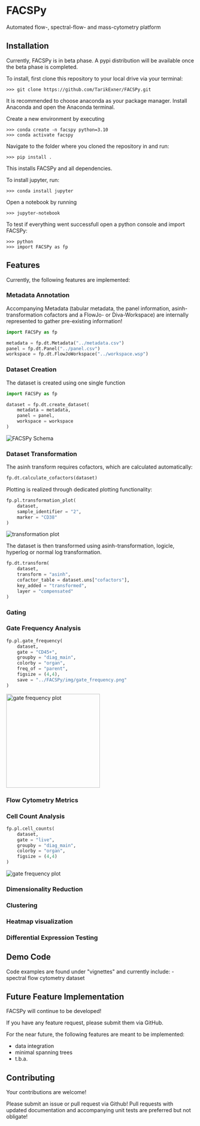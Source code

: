 # FACSPy
Automated flow-, spectral-flow- and mass-cytometry platform 

## Installation
Currently, FACSPy is in beta phase. A pypi distribution will be available once the beta phase is completed.

To install, first clone this repository to your local drive via your terminal:

```shell
>>> git clone https://github.com/TarikExner/FACSPy.git
```

It is recommended to choose anaconda as your package manager. Install Anaconda and open the Anaconda terminal.

Create a new environment by executing
```shell
>>> conda create -n facspy python=3.10
>>> conda activate facspy
```

Navigate to the folder where you cloned the repository in and run:
```shell
>>> pip install .
```

This installs FACSPy and all dependencies.

To install jupyter, run:
```shell
>>> conda install jupyter
```

Open a notebook by running
```shell
>>> jupyter-notebook
```

To test if everything went successfull open a python console and import FACSPy:
```shell
>>> python
>>> import FACSPy as fp
```

## Features

Currently, the following features are implemented:

### Metadata Annotation

Accompanying Metadata (tabular metadata, the panel information, asinh-transformation cofactors and a FlowJo- or Diva-Workspace) are internally represented to gather pre-existing information!

```python
import FACSPy as fp

metadata = fp.dt.Metadata("../metadata.csv")
panel = fp.dt.Panel("../panel.csv")
workspace = fp.dt.FlowJoWorkspace("../workspace.wsp")
```

### Dataset Creation

The dataset is created using one single function

```python
import FACSPy as fp

dataset = fp.dt.create_dataset(
    metadata = metadata,
    panel = panel,
    workspace = workspace
)
```
<img src="https://github.com/TarikExner/FACSPy/blob/main/FACSPy/img/FACSPY_graphical_abstract.png" alt="FACSPy Schema">

### Dataset Transformation

The asinh transform requires cofactors, which are calculated automatically:

```python
fp.dt.calculate_cofactors(dataset)
```

Plotting is realized through dedicated plotting functionality:

```python
fp.pl.transformation_plot(
    dataset,
    sample_identifier = "2",
    marker = "CD38"
)
```
<img src="https://github.com/TarikExner/FACSPy/blob/main/FACSPy/img/transformation_plot.png" alt="transformation plot">

The dataset is then transformed using asinh-transformation, logicle, hyperlog or normal log transformation.

```python
fp.dt.transform(
    dataset,
    transform = "asinh",
    cofactor_table = dataset.uns["cofactors"],
    key_added = "transformed",
    layer = "compensated"
)
```


### Gating

### Gate Frequency Analysis

```python
fp.pl.gate_frequency(
    dataset,
    gate = "CD45+",
    groupby = "diag_main",
    colorby = "organ",
    freq_of = "parent",
    figsize = (4,4),
    save = "../FACSPy/img/gate_frequency.png"
)
```

<img src="https://github.com/TarikExner/FACSPy/blob/main/FACSPy/img/gate_frequency.png" width = 250 alt="gate frequency plot">

### Flow Cytometry Metrics

### Cell Count Analysis

```python
fp.pl.cell_counts(
    dataset,
    gate = "live",
    groupby = "diag_main",
    colorby = "organ",
    figsize = (4,4)
)
```

<img src="https://github.com/TarikExner/FACSPy/blob/main/FACSPy/img/cell_counts.png" alt="gate frequency plot">


### Dimensionality Reduction

### Clustering

### Heatmap visualization

### Differential Expression Testing

## Demo Code

Code examples are found under "vignettes" and currently include:
    - spectral flow cytometry dataset

## Future Feature Implementation

FACSPy will continue to be developed!

If you have any feature request, please submit them via GitHub.

For the near future, the following features are meant to be implemented:
- data integration
- minimal spanning trees
- t.b.a.


## Contributing

Your contributions are welcome!

Please submit an issue or pull request via Github! Pull requests with updated documentation and accompanying unit tests are preferred but not obligate!


